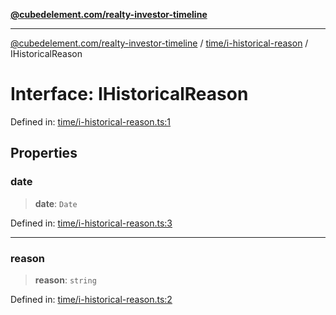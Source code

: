 [**@cubedelement.com/realty-investor-timeline**](../../../index.md)

---

[@cubedelement.com/realty-investor-timeline](../../../modules.md) / [time/i-historical-reason](../index.md) / IHistoricalReason

# Interface: IHistoricalReason

Defined in: [time/i-historical-reason.ts:1](https://github.com/kvernon/realty-investor-timeline/blob/806c805529d356deb12c125749ddea89a26850dd/src/time/i-historical-reason.ts#L1)

## Properties

### date

> **date**: `Date`

Defined in: [time/i-historical-reason.ts:3](https://github.com/kvernon/realty-investor-timeline/blob/806c805529d356deb12c125749ddea89a26850dd/src/time/i-historical-reason.ts#L3)

---

### reason

> **reason**: `string`

Defined in: [time/i-historical-reason.ts:2](https://github.com/kvernon/realty-investor-timeline/blob/806c805529d356deb12c125749ddea89a26850dd/src/time/i-historical-reason.ts#L2)

